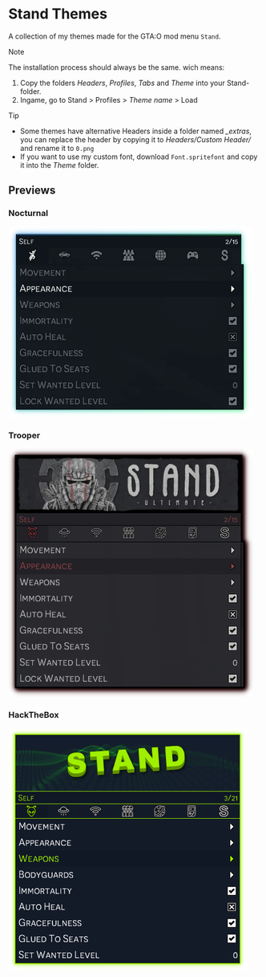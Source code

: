 # Stand Themes
A collection of my themes made for the GTA:O mod menu `Stand`.

> [!NOTE]
> The installation process should always be the same.
> wich means:
> 1. Copy the folders *Headers*, *Profiles*, *Tabs* and *Theme* into your Stand-folder.
> 2. Ingame, go to Stand > Profiles > *Theme name* > Load

> [!TIP]
> - Some themes have alternative Headers inside a folder named *_extras*, you can replace the header by copying it to *Headers/Custom Header/* and rename it to `0.png`
> - If you want to use my custom font, download `Font.spritefont` and copy it into the *Theme* folder.

## Previews
### Nocturnal
[<img src="https://raw.githubusercontent.com/hypercrites/standthemes/main/Nocturnal/nocturnal_preview.webp">](https://github.com/hypercrites/standthemes/tree/main/Nocturnal)

### Trooper
[<img src="https://raw.githubusercontent.com/hypercrites/standthemes/main/Trooper/trooper_preview.webp">](https://github.com/hypercrites/standthemes/tree/main/Trooper)

### HackTheBox
[<img src="https://raw.githubusercontent.com/hypercrites/standthemes/main/HackTheBox/hackthebox_preview.png">](https://github.com/hypercrites/standthemes/tree/main/HackTheBox)
